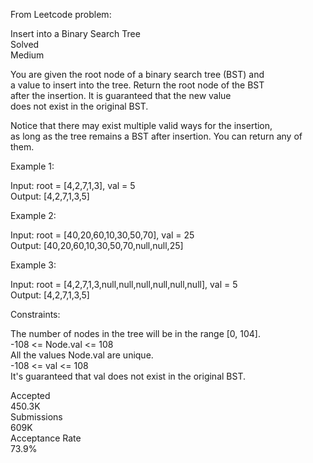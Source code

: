 From Leetcode problem:  

Insert into a Binary Search Tree  
Solved  
Medium  

You are given the root node of a binary search tree (BST) and  
a value to insert into the tree. Return the root node of the BST  
after the insertion. It is guaranteed that the new value  
does not exist in the original BST.  
  
Notice that there may exist multiple valid ways for the insertion,  
as long as the tree remains a BST after insertion. You can return any of them.  

   

Example 1:  
  

Input: root = [4,2,7,1,3], val = 5  
Output: [4,2,7,1,3,5]  
  
Example 2:  
  
Input: root = [40,20,60,10,30,50,70], val = 25  
Output: [40,20,60,10,30,50,70,null,null,25]  
  
Example 3:  
  
Input: root = [4,2,7,1,3,null,null,null,null,null,null], val = 5  
Output: [4,2,7,1,3,5]  
 
  
Constraints:  

The number of nodes in the tree will be in the range [0, 104].  
-108 <= Node.val <= 108  
All the values Node.val are unique.  
-108 <= val <= 108  
It's guaranteed that val does not exist in the original BST.  

Accepted  
450.3K  
Submissions  
609K  
Acceptance Rate  
73.9%  
